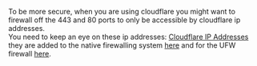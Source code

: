 To be more secure, when you are using cloudflare you might want to firewall off the 443 and 80 ports to only be accessible by cloudflare ip addresses.  
You need to keep an eye on these ip addresses: [Cloudflare IP Addresses](https://www.cloudflare.com/en-gb/ips/) they are added to the native firewalling system [here](https://github.com/agile-deployer/agile-infrastructure-build-client-scripts/blob/master/providerscripts/security/firewall/GetDNSIPs.sh) and for the UFW firewall [here](https://github.com/agile-deployer/agile-infrastructure-webserver-scripts/blob/master/security/SetupDNSFirewall.sh). 
